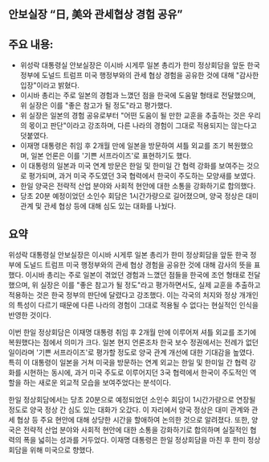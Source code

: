 ## 안보실장 “日, 美와 관세협상 경험 공유”

## 주요 내용:
*   위성락 대통령실 안보실장은 이시바 시게루 일본 총리가 한미 정상회담을 앞둔 한국 정부에 도널드 트럼프 미국 행정부와의 관세 협상 경험을 공유한 것에 대해 "감사한 입장"이라고 밝혔다.
*   이시바 총리는 주로 일본의 경험과 느꼈던 점을 한국에 도움말 형태로 전달했으며, 위 실장은 이를 "좋은 참고가 될 정도"라고 평가했다.
*   위 실장은 일본의 경험 공유로부터 "어떤 도움이 될 만한 교훈을 추출하는 것은 우리의 몫이고 판단"이라고 강조하며, 다른 나라의 경험이 그대로 적용되지는 않는다고 덧붙였다.
*   이재명 대통령은 취임 후 2개월 만에 일본을 방문하여 셔틀 외교를 조기 복원했으며, 일본 언론은 이를 '기쁜 서프라이즈'로 표현하기도 했다.
*   이 대통령의 일본과 미국 연계 방문은 한일 및 한미일 간 협력 강화를 보여주는 것으로 평가되며, 과거 미국 주도였던 3국 협력에서 한국이 주도하는 모양새를 보였다.
*   한일 양국은 전략적 산업 분야와 사회적 현안에 대한 소통을 강화하기로 합의했다.
*   당초 20분 예정이었던 소인수 회담은 1시간가량으로 길어졌으며, 양국 정상은 대미 관계 및 관세 협상 등에 대해 심도 있는 대화를 나눴다.

## 요약
위성락 대통령실 안보실장은 이시바 시게루 일본 총리가 한미 정상회담을 앞둔 한국 정부에 도널드 트럼프 미국 행정부와의 관세 협상 경험을 공유한 것에 대해 감사의 뜻을 표했다. 이시바 총리는 주로 일본이 겪었던 경험과 느꼈던 점들을 한국에 조언 형태로 전달했으며, 위 실장은 이를 "좋은 참고가 될 정도"라고 평가하면서도, 실제 교훈을 추출하고 적용하는 것은 한국 정부의 판단에 달렸다고 강조했다. 이는 각국의 처지와 정상 개개인의 특성이 다르기 때문에 다른 나라의 경험이 그대로 적용될 수 없다는 현실적인 인식을 반영한 것이다.

이번 한일 정상회담은 이재명 대통령 취임 후 2개월 만에 이루어져 셔틀 외교를 조기에 복원했다는 점에서 의미가 크다. 일본 현지 언론조차 한국 보수 정권에서는 전례가 없던 일이라며 '기쁜 서프라이즈'로 평가할 정도로 양국 관계 개선에 대한 기대감을 높였다. 특히 이 대통령이 일본을 거쳐 미국을 방문하는 연계 외교는 한일 및 한미일 간 협력 강화를 시현하는 동시에, 과거 미국 주도로 이루어지던 3국 협력에서 한국이 주도적인 역할을 하는 새로운 외교적 모습을 보여주었다는 분석이다.

한일 정상회담에서는 당초 20분으로 예정되었던 소인수 회담이 1시간가량으로 연장될 정도로 양국 정상 간 심도 있는 대화가 오갔다. 이 자리에서 양국 정상은 대미 관계와 관세 협상 등 주요 현안에 대해 상당한 시간을 할애하여 논의한 것으로 알려졌다. 또한, 양국은 전략적 산업 분야와 사회적 현안에 대한 소통을 강화하기로 합의하며 실질적인 협력의 폭을 넓히는 성과를 거두었다. 이재명 대통령은 한일 정상회담을 마친 후 한미 정상회담을 위해 미국으로 향했다.